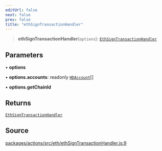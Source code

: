 ```yaml
---
editUrl: false
next: false
prev: false
title: "ethSignTransactionHandler"
---
```


> **ethSignTransactionHandler**(`options`): [`EthSignTransactionHandler`](/reference/actions-types/type-aliases/ethsigntransactionhandler/)

## Parameters

• **options**

• **options\.accounts**: readonly [`HDAccount`](/reference/utils/type-aliases/hdaccount/)[]

• **options\.getChainId**

## Returns

[`EthSignTransactionHandler`](/reference/actions-types/type-aliases/ethsigntransactionhandler/)

## Source

[packages/actions/src/eth/ethSignTransactionHandler.js:9](https://github.com/evmts/tevm-monorepo/blob/main/packages/actions/src/eth/ethSignTransactionHandler.js#L9)
